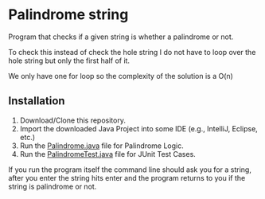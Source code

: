 # Palindrome string

Program that checks if a given string is whether a palindrome or not.

To check this instead of check the hole string I do not have to loop over the hole string
but only the first half of it.

We only have one for loop so the complexity of the solution is a O(n)

## Installation

1. Download/Clone this repository.
2. Import the downloaded Java Project into some IDE (e.g., IntelliJ, Eclipse, etc.)
3. Run the [Palindrome.java](src/com/myolnir/Palindrome.java) file for Palindrome Logic.
4. Run the [PalindromeTest.java](test/com/myolnir/PalindromeTest.java) file for JUnit Test Cases.

If you run the program itself the command line should ask you for a string, after you enter the string hits enter and 
the program returns to you if the string is palindrome or not.


